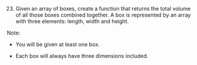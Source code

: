 23. Given an array of boxes, create a function that returns the total volume of all those boxes combined together. A box is represented by an array with three elements: length, width and height.

Note:

- You will be given at least one box.

- Each box will always have three dimensions included.
